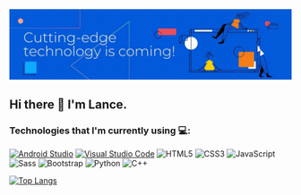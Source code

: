 <img src="https://github.com/EcnalEed/EcnalEed/blob/main/Banner.jpg" alt="Banner">

## Hi there 👋 I'm Lance. 

### Technologies that I'm currently using 💻:

[![Android Studio](https://img.shields.io/badge/Android_Studio-Basic-d1d1d1?style=for-the-badge&logo=Android&labelColor=33cc5a&logoColor=white)](https://code.visualstudio.com/) [![Visual Studio Code](https://img.shields.io/badge/Visual%20Studio%20Code-Code%20Editor-d1d1d1?style=for-the-badge&logo=Visual-Studio-Code&labelColor=007ACC&logoColor=white)](https://code.visualstudio.com/) ![HTML5](https://img.shields.io/badge/HTML5-Intermediate-d1d1d1?style=for-the-badge&logo=HTML5&labelColor=E34F26&logoColor=white) ![CSS3](https://img.shields.io/badge/CSS3-Intermediate-d1d1d1?style=for-the-badge&logo=CSS3&labelColor=1572B6&logoColor=white) ![JavaScript](https://img.shields.io/badge/JavaScript-Intermediate-d1d1d1?style=for-the-badge&logo=JavaScript&labelColor=F7DF1E&logoColor=black) ![Sass](https://img.shields.io/badge/Sass-Basic-d1d1d1?style=for-the-badge&logo=Sass&labelColor=CC6699&logoColor=white)  ![Bootstrap](https://img.shields.io/badge/Bootstrap-Intermediate-d1d1d1?style=for-the-badge&logo=Bootstrap&labelColor=7952B3&logoColor=white) ![Python](https://img.shields.io/badge/Python-Basic-d1d1d1?style=for-the-badge&logo=JSON&labelColor=000000&logoColor=white) ![C++](https://img.shields.io/badge/C++-Basic-d1d1d1?style=for-the-badge&logo=JSON&labelColor=000000&logoColor=white)

[![Top Langs](https://github-readme-stats.vercel.app/api/top-langs/?username=EcnalEed&layout=compact)](https://github.com/anuraghazra/github-readme-stats)



<!--
**EcnalEed/EcnalEed** is a ✨ _special_ ✨ repository because its `README.md` (this file) appears on your GitHub profile.

Here are some ideas to get you started:

- 🔭 I’m currently working on ...
- 🌱 I’m currently learning ...
- 👯 I’m looking to collaborate on ...
- 🤔 I’m looking for help with ...
- 💬 Ask me about ...
- 📫 How to reach me: ...
- 😄 Pronouns: ...
- ⚡ Fun fact: ...
-->
